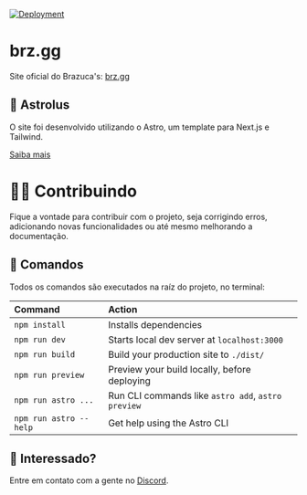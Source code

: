 [![Deployment](https://github.com/brazucas/brz.gg/actions/workflows/deploy.yml/badge.svg)](https://github.com/brazucas/brz.gg/actions/workflows/deploy.yml)

# brz.gg

Site oficial do Brazuca's: [brz.gg](https://brz.gg)

## 🚀 Astrolus

O site foi desenvolvido utilizando o Astro, um template para Next.js e Tailwind.

[Saiba mais](https://tailus.gumroad.com/l/astrolus)

# 👨‍💻 Contribuindo

Fique a vontade para contribuir com o projeto, seja corrigindo erros, adicionando novas funcionalidades ou até mesmo melhorando a documentação.

## 🧞 Comandos

Todos os comandos são executados na raíz do projeto, no terminal:

| Command                | Action                                             |
| :--------------------- | :------------------------------------------------- |
| `npm install`          | Installs dependencies                              |
| `npm run dev`          | Starts local dev server at `localhost:3000`        |
| `npm run build`        | Build your production site to `./dist/`            |
| `npm run preview`      | Preview your build locally, before deploying       |
| `npm run astro ...`    | Run CLI commands like `astro add`, `astro preview` |
| `npm run astro --help` | Get help using the Astro CLI                       |

## 👀 Interessado?

Entre em contato com a gente no [Discord](https://discord.brz.gg).